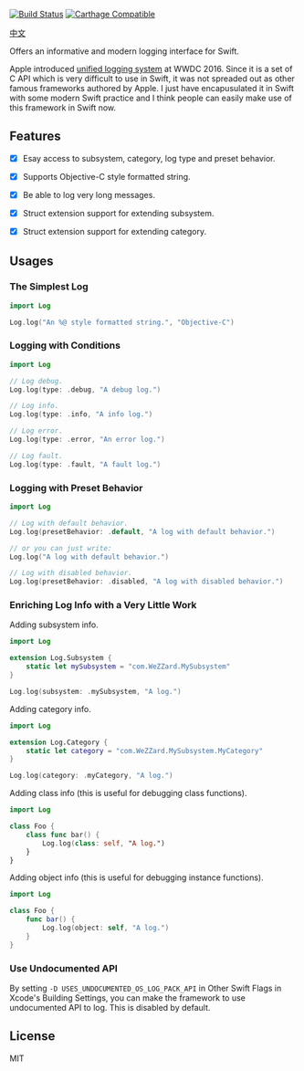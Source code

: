 [![Build Status](https://travis-ci.com/WeZZard/Log.svg?branch=master)](https://travis-ci.com/WeZZard/Log)
[![Carthage Compatible](https://img.shields.io/badge/Carthage-compatible-4BC51D.svg?style=flat)](https://github.com/Carthage/Carthage)

[中文](./使用說明.md)

Offers an informative and modern logging interface for Swift.

Apple introduced [unified logging system] at WWDC 2016. Since it is a set
of C API which is very difficult to use in Swift, it was not spreaded out
as other famous frameworks authored by Apple. I just have encapusulated it
in Swift with some modern Swift practice and I think people can easily
make use of this framework in Swift now.

## Features

- [x] Esay access to subsystem, category, log type and preset behavior.

- [x] Supports Objective-C style formatted string.

- [x] Be able to log very long messages.

- [x] Struct extension support for extending subsystem.

- [x] Struct extension support for extending category.

## Usages

### The Simplest Log

```swift
import Log

Log.log("An %@ style formatted string.", "Objective-C")
```

### Logging with Conditions

```swift
import Log

// Log debug.
Log.log(type: .debug, "A debug log.")

// Log info.
Log.log(type: .info, "A info log.")

// Log error.
Log.log(type: .error, "An error log.")

// Log fault.
Log.log(type: .fault, "A fault log.")
```

### Logging with Preset Behavior

```swift
import Log

// Log with default behavior.
Log.log(presetBehavior: .default, "A log with default behavior.")

// or you can just write:
Log.log("A log with default behavior.")

// Log with disabled behavior.
Log.log(presetBehavior: .disabled, "A log with disabled behavior.")
```

### Enriching Log Info with a Very Little Work

Adding subsystem info.

```swift
import Log

extension Log.Subsystem {
    static let mySubsystem = "com.WeZZard.MySubsystem"
}

Log.log(subsystem: .mySubsystem, "A log.")
```

Adding category info.

```swift
import Log

extension Log.Category {
    static let category = "com.WeZZard.MySubsystem.MyCategory"
}

Log.log(category: .myCategory, "A log.")
```

Adding class info (this is useful for debugging class functions).

```swift
import Log

class Foo {
    class func bar() {
        Log.log(class: self, "A log.")
    }
}
```

Adding object info (this is useful for debugging instance functions).

```swift
import Log

class Foo {
    func bar() {
        Log.log(object: self, "A log.")
    }
}
```

### Use Undocumented API

By setting `-D USES_UNDOCUMENTED_OS_LOG_PACK_API` in Other Swift Flags in
Xcode's Building Settings, you can make the framework to use undocumented
API to log. This is disabled by default.

## License

MIT

[unified logging system]: https://developer.apple.com/videos/play/wwdc2016/721/
